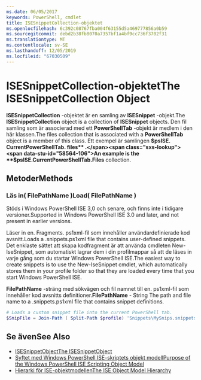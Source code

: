```yaml
---
ms.date: 06/05/2017
keywords: PowerShell, cmdlet
title: ISESnippetCollection-objektet
ms.openlocfilehash: 6c392c08767fba004f63155d5a469777856a0b59
ms.sourcegitcommit: debd2b38fb8070a7357bf1a4bf9cc736f3702f31
ms.translationtype: MT
ms.contentlocale: sv-SE
ms.lasthandoff: 12/05/2019
ms.locfileid: "67030509"
---
```

# <a name="the-isesnippetcollection-object"></a><span data-ttu-id="58564-103">ISESnippetCollection-objektet</span><span class="sxs-lookup"><span data-stu-id="58564-103">The ISESnippetCollection Object</span></span>

<span data-ttu-id="58564-104">**ISESnippetCollection** -objektet är en samling av **ISESnippet** -objekt.</span><span class="sxs-lookup"><span data-stu-id="58564-104">The **ISESnippetCollection** object is a collection of **ISESnippet** objects.</span></span> <span data-ttu-id="58564-105">Den fil samling som är associerad med ett **PowerShellTab** -objekt är medlem i den här klassen.</span><span class="sxs-lookup"><span data-stu-id="58564-105">The files collection that is associated with a **PowerShellTab** object is a member of this class.</span></span> <span data-ttu-id="58564-106">Ett exempel är samlingen **$psISE. CurrentPowerShellTab. files** .</span><span class="sxs-lookup"><span data-stu-id="58564-106">An example is the **$psISE.CurrentPowerShellTab.Files** collection.</span></span>

## <a name="methods"></a><span data-ttu-id="58564-107">Metoder</span><span class="sxs-lookup"><span data-stu-id="58564-107">Methods</span></span>

### <a name="load-filepathname-"></a><span data-ttu-id="58564-108">Läs in\( FilePathName \)</span><span class="sxs-lookup"><span data-stu-id="58564-108">Load\( FilePathName \)</span></span>

<span data-ttu-id="58564-109">Stöds i Windows PowerShell ISE 3,0 och senare, och finns inte i tidigare versioner.</span><span class="sxs-lookup"><span data-stu-id="58564-109">Supported in Windows PowerShell ISE 3.0 and later, and not present in earlier versions.</span></span>

<span data-ttu-id="58564-110">Läser in en. Fragments. ps1xml-fil som innehåller användardefinierade kod avsnitt.</span><span class="sxs-lookup"><span data-stu-id="58564-110">Loads a .snippets.ps1xml file that contains user-defined snippets.</span></span> <span data-ttu-id="58564-111">Det enklaste sättet att skapa kodfragment är att använda cmdleten New-IseSnippet, som automatiskt lagrar dem i din profilmappar så att de läses in varje gång som du startar Windows PowerShell ISE.</span><span class="sxs-lookup"><span data-stu-id="58564-111">The easiest way to create snippets is to use the New-IseSnippet cmdlet, which automatically stores them in your profile folder so that they are loaded every time that you start Windows PowerShell ISE.</span></span>

<span data-ttu-id="58564-112">**FilePathName** -sträng med sökvägen och fil namnet till en. ps1xml-fil som innehåller kod avsnitts definitioner.</span><span class="sxs-lookup"><span data-stu-id="58564-112">**FilePathName** - String The path and file name to a .snippets.ps1xml file that contains snippet definitions.</span></span>

```powershell
# Loads a custom snippet file into the current PowerShell tab.
$SnipFile = Join-Path ( Split-Path $profile) 'Snippets\MySnips.snippets.ps1xml' $psISE.CurrentPowerShellTab.Snippets.Add($SnipPath)
```

## <a name="see-also"></a><span data-ttu-id="58564-113">Se även</span><span class="sxs-lookup"><span data-stu-id="58564-113">See Also</span></span>

- [<span data-ttu-id="58564-114">ISESnippetObject</span><span class="sxs-lookup"><span data-stu-id="58564-114">The ISESnippetObject</span></span>](The-ISESnippetObject.md)
- [<span data-ttu-id="58564-115">Syftet med Windows PowerShell ISE-skriptets objekt modell</span><span class="sxs-lookup"><span data-stu-id="58564-115">Purpose of the Windows PowerShell ISE Scripting Object Model</span></span>](Purpose-of-the-Windows-PowerShell-ISE-Scripting-Object-Model.md)
- [<span data-ttu-id="58564-116">Hierarki för ISE-objektmodellen</span><span class="sxs-lookup"><span data-stu-id="58564-116">The ISE Object Model Hierarchy</span></span>](The-ISE-Object-Model-Hierarchy.md)

